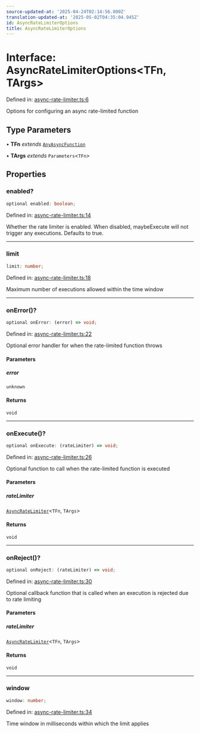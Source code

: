 ```yaml
---
source-updated-at: '2025-04-24T02:14:56.000Z'
translation-updated-at: '2025-05-02T04:35:04.945Z'
id: AsyncRateLimiterOptions
title: AsyncRateLimiterOptions
---
```


<!-- DO NOT EDIT: this page is autogenerated from the type comments -->

# Interface: AsyncRateLimiterOptions\<TFn, TArgs\>

Defined in: [async-rate-limiter.ts:6](https://github.com/TanStack/pacer/blob/main/packages/pacer/src/async-rate-limiter.ts#L6)

Options for configuring an async rate-limited function

## Type Parameters

• **TFn** *extends* [`AnyAsyncFunction`](../type-aliases/anyasyncfunction.md)

• **TArgs** *extends* `Parameters`\<`TFn`\>

## Properties

### enabled?

```ts
optional enabled: boolean;
```

Defined in: [async-rate-limiter.ts:14](https://github.com/TanStack/pacer/blob/main/packages/pacer/src/async-rate-limiter.ts#L14)

Whether the rate limiter is enabled. When disabled, maybeExecute will not trigger any executions.
Defaults to true.

***

### limit

```ts
limit: number;
```

Defined in: [async-rate-limiter.ts:18](https://github.com/TanStack/pacer/blob/main/packages/pacer/src/async-rate-limiter.ts#L18)

Maximum number of executions allowed within the time window

***

### onError()?

```ts
optional onError: (error) => void;
```

Defined in: [async-rate-limiter.ts:22](https://github.com/TanStack/pacer/blob/main/packages/pacer/src/async-rate-limiter.ts#L22)

Optional error handler for when the rate-limited function throws

#### Parameters

##### error

`unknown`

#### Returns

`void`

***

### onExecute()?

```ts
optional onExecute: (rateLimiter) => void;
```

Defined in: [async-rate-limiter.ts:26](https://github.com/TanStack/pacer/blob/main/packages/pacer/src/async-rate-limiter.ts#L26)

Optional function to call when the rate-limited function is executed

#### Parameters

##### rateLimiter

[`AsyncRateLimiter`](../classes/asyncratelimiter.md)\<`TFn`, `TArgs`\>

#### Returns

`void`

***

### onReject()?

```ts
optional onReject: (rateLimiter) => void;
```

Defined in: [async-rate-limiter.ts:30](https://github.com/TanStack/pacer/blob/main/packages/pacer/src/async-rate-limiter.ts#L30)

Optional callback function that is called when an execution is rejected due to rate limiting

#### Parameters

##### rateLimiter

[`AsyncRateLimiter`](../classes/asyncratelimiter.md)\<`TFn`, `TArgs`\>

#### Returns

`void`

***

### window

```ts
window: number;
```

Defined in: [async-rate-limiter.ts:34](https://github.com/TanStack/pacer/blob/main/packages/pacer/src/async-rate-limiter.ts#L34)

Time window in milliseconds within which the limit applies
